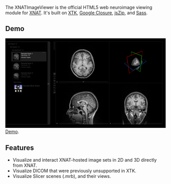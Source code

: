 The XNATImageViewer is the official HTML5 web neuroimage viewing module for [XNAT](http://www.xnat.org/).  It's built on [XTK](https://github.com/xtk/X#readme), [Google Closure](https://developers.google.com/closure/), [jsZip](http://stuk.github.io/jszip/), and [Sass](http://sass-lang.com/).

Demo
--------------
[![Demo](https://raw.githubusercontent.com/MokaCreativeLLC/XNATImageViewer/master/src/main/images/viewer/xiv/ui/Demo/Demo-orig.jpg)](http://mokacreativellc.github.io/XNATImageViewer/Demo.html)
[Demo](http://mokacreativellc.github.io/XNATImageViewer/Demo.html).


Features
----
* Visualize and interact XNAT-hosted image sets in 2D and 3D directly from XNAT.
* Visualize DICOM that were previously unsupported in XTK.
* Visualize Slicer scenes (.mrb), and their views.





  
    